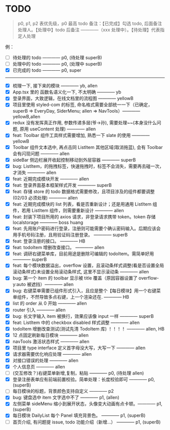 # TODO

> p0, p1, p2 表优先级，p0 最高
> todo 备注：【已完成】勾选 todo, 后面备注处理人。【处理中】todo 后备注 ————（xxx 处理中）。【待处理】代表指定人处理

例：

- [ ] 待处理的 todo ———— p0, (待处理 superB)
- [ ] 处理中的 todo ———— p0, (处理中 superB)
- [x] 已完成的 todo ———— p0, super

---

- [x] 梳理一下, 接下来的模块 ———— yb, allen
- [x] App.tsx 里的 函数名语义化一下, 不太明确 ———— yb
- [x] 登录界面，大致逻辑，在线文档里的流程图 ———— yellowB
- [x] 项目里使用 styled-com 的标签, 命名格式需要全部统一一下（已确定，superB => EveryDay, SiderMenu; allen => NavTools）———— yellowB,allen
- [x] redux 没有发挥真正作用, 参数传递多层(爷->孙), 需要处理~~(本身没什么问题, 原用 useContent 处理) ———— allen
- [x] feat: Toolbar 组件工具样式需要增加, 熟悉一下 slate 的使用 ———— yellowB
- [x] Toolbar 组件文本选中, 再点击同 ListItem 其他区域(取消拖蓝), 会有 Toolbar 会有闪现问题 ———— allen
- [x] sideBar 侧边栏展开收起控制移动到外层容器 ———— superB
- [x] bug: ListItem，的拖拽标签，快速拖拽时，标签不会消失，需要再去碰一次，才消失 ———— allen
- [x] feat: 近期完成模块开发 ———— allen
- [x] feat: 登录界面基本框架样式开发 ———— superB
- [x] feat: 存储 store 的 todo 数据格式需要修改，且项目涉及的组件都要调整(02/03 必须处理) ———— allen
- [x] feat: 近期完成模块的 list 列表，看是否重新设计；还是用通用 ListItem 组件，若用 ListItem 组件，则需要重新设计 ———— allen
- [x] feat: 封装下项目所用的 axios 请求，非登录请求携带 token。token 存储 localstorage ———— boss huang
- [x] feat: 先用账户密码进行登录，注册则可能需要个确认密码输入。后期应该会用手机号码注册，且用验证码注册登录。 ———— superB
- [x] feat: 登录注册的接口。 ———— HB
- [x] feat: todoItem 增删改查接口。 ———— allen
- [x] feat: 调研右键菜单库，目前用途是删除可编辑的 todoItem。需简单好用 ———— superB
- [x] feat: 每个模块数据溢出，overflow 设置，且滚动条样式调整(看是否设置全局滚动条样式)未设置全局滚动条样式, 这里不显示滚动条 ———— allen
- [x] bug: 第一个 item 的 toolbar 显示被 title 覆盖（原因容器设置了 overflow-y:auto 被遮挡）———— allen
- [x] bug: 右键菜单需要已组件形式引入，且应是整个【每日模块】用一个右键菜单组件，不然导致多点右键，上一个渲染还在. ———— HB
- [x] list 的 order 从 0 开始 ———— allen
- [x] router 引入 ———— allen
- [x] bug: 长文字输入 item 被换行，效果应该像 input 一样 ———— superB
- [x] feat: ListItem 中的 checkbox disabled 样式调整 ———— allen
- [x] todoItem 增删改查测试(测试先清 TodoItem 库) ！！！！ ———— allen, HB
- [x] 12 点固定刷新每日模块 ———— allen
- [x] navTools 激活状态样式 ———— allen
- [x] 项目里 type interface 定义首字母没大写，大写一下 ———— allen
- [x] 请求器需要优化响应处理 ———— allen
- [x] 对接口错误的处理 ———— allen
- [x] 个人信息页 ———— allen
- [ ] (交互修改？)右键菜单新增,复制，粘贴 ———— p0, (待处理 allen)
- [x] 登录注册表单应有前端前置校验。简单处理：长度校验即可 ———— p0, (superB)
- [ ] 每日模块的标题，背景颜色支持自定义 ———— p2
- [x] bug: 键盘选中 item 文字选中不了 ———— p1, (allen)
- [x] 左侧菜单 sideMenu 缩小到展开状态，头像变大动画有点卡顿。———— p1, (superB)
- [x] 每日模块 DailyList 每个 Panel 填充背景色。 ———— p1, (superB)
- [ ] 首页介绍, 有问题提 issue, todo 功能介绍（新增...） ———— p1, (superB)
